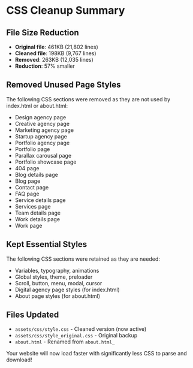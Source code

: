 # CSS Cleanup Summary

## File Size Reduction
- **Original file**: 461KB (21,802 lines)  
- **Cleaned file**: 198KB (9,767 lines)
- **Removed**: 263KB (12,035 lines)
- **Reduction**: 57% smaller

## Removed Unused Page Styles
The following CSS sections were removed as they are not used by index.html or about.html:

- Design agency page
- Creative agency page  
- Marketing agency page
- Startup agency page
- Portfolio agency page
- Portfolio page
- Parallax carousal page
- Portfolio showcase page
- 404 page
- Blog details page
- Blog page
- Contact page
- FAQ page
- Service details page
- Services page
- Team details page
- Work details page
- Work page

## Kept Essential Styles
The following CSS sections were retained as they are needed:

- Variables, typography, animations
- Global styles, theme, preloader
- Scroll, button, menu, modal, cursor
- Digital agency page styles (for index.html)
- About page styles (for about.html)

## Files Updated
- `assets/css/style.css` - Cleaned version (now active)
- `assets/css/style_original.css` - Original backup
- `about.html` - Renamed from `about.html_`

Your website will now load faster with significantly less CSS to parse and download!
